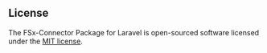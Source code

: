 
## License

The FSx-Connector Package for Laravel is open-sourced software licensed under the [MIT license](https://opensource.org/licenses/MIT).
